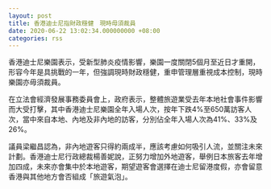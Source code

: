 ```yaml
---
layout: post
title: 香港迪士尼指財政穩健　現時毋須裁員
date: 2020-06-22 13:02:34.000000000 +08:00
categories: rss
---
```


香港迪士尼樂園表示，受新型肺炎疫情影響，樂園一度關閉5個月至近日才重開，形容今年是具挑戰的一年，但強調現時財政穩健，重申管理層重視成本控制，現時樂園亦毋須裁員。

在立法會經濟發展事務委員會上，政府表示，整體旅遊業受去年本地社會事件影響而大受打擊，其中香港迪士尼樂園全年入場人次，按年下跌4%至650萬訪客人次，當中來自本地、內地及非內地的訪客，分別佔全年入場人次為41%、33%及26%。

議員梁繼昌認為，非內地遊客只得約兩成半，應該考慮如何吸引人流，並關注未來計劃。香港迪士尼行政總裁楊善妮說，正努力增加外地遊客，舉例日本旅客去年增加四成，未來亦會集中於本地遊客，期望遊客會選擇在迪士尼留港度假，亦會留意香港與其他地方會否組成「旅遊氣泡」。
